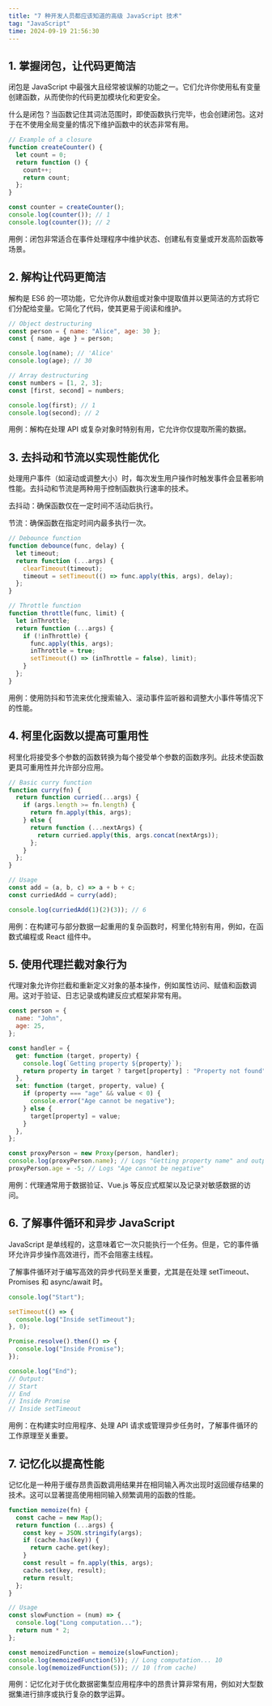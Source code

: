 ```yaml
---
title: "7 种开发人员都应该知道的高级 JavaScript 技术"
tag: "JavaScript"
time: 2024-09-19 21:56:30
---
```


## 1\. 掌握闭包，让代码更简洁

闭包是 JavaScript 中最强大且经常被误解的功能之一。它们允许你使用私有变量创建函数，从而使你的代码更加模块化和更安全。

什么是闭包？当函数记住其词法范围时，即使函数执行完毕，也会创建闭包。这对于在不使用全局变量的情况下维护函数中的状态非常有用。

```js
// Example of a closure
function createCounter() {
  let count = 0;
  return function () {
    count++;
    return count;
  };
}

const counter = createCounter();
console.log(counter()); // 1
console.log(counter()); // 2
```

用例：闭包非常适合在事件处理程序中维护状态、创建私有变量或开发高阶函数等场景。

## 2\. 解构让代码更简洁

解构是 ES6 的一项功能，它允许你从数组或对象中提取值并以更简洁的方式将它们分配给变量。它简化了代码，使其更易于阅读和维护。

```js
// Object destructuring
const person = { name: "Alice", age: 30 };
const { name, age } = person;

console.log(name); // 'Alice'
console.log(age); // 30

// Array destructuring
const numbers = [1, 2, 3];
const [first, second] = numbers;

console.log(first); // 1
console.log(second); // 2
```

用例：解构在处理 API 或复杂对象时特别有用，它允许你仅提取所需的数据。

## 3\. 去抖动和节流以实现性能优化

处理用户事件（如滚动或调整大小）时，每次发生用户操作时触发事件会显著影响性能。去抖动和节流是两种用于控制函数执行速率的技术。

去抖动：确保函数仅在一定时间不活动后执行。

节流：确保函数在指定时间内最多执行一次。

```js
// Debounce function
function debounce(func, delay) {
  let timeout;
  return function (...args) {
    clearTimeout(timeout);
    timeout = setTimeout(() => func.apply(this, args), delay);
  };
}

// Throttle function
function throttle(func, limit) {
  let inThrottle;
  return function (...args) {
    if (!inThrottle) {
      func.apply(this, args);
      inThrottle = true;
      setTimeout(() => (inThrottle = false), limit);
    }
  };
}
```

用例：使用防抖和节流来优化搜索输入、滚动事件监听器和调整大小事件等情况下的性能。

## 4\. 柯里化函数以提高可重用性

柯里化将接受多个参数的函数转换为每个接受单个参数的函数序列。此技术使函数更具可重用性并允许部分应用。

```js
// Basic curry function
function curry(fn) {
  return function curried(...args) {
    if (args.length >= fn.length) {
      return fn.apply(this, args);
    } else {
      return function (...nextArgs) {
        return curried.apply(this, args.concat(nextArgs));
      };
    }
  };
}

// Usage
const add = (a, b, c) => a + b + c;
const curriedAdd = curry(add);

console.log(curriedAdd(1)(2)(3)); // 6
```

用例：在构建可与部分数据一起重用的复杂函数时，柯里化特别有用，例如，在函数式编程或 React 组件中。

## 5\. 使用代理拦截对象行为

代理对象允许你拦截和重新定义对象的基本操作，例如属性访问、赋值和函数调用。这对于验证、日志记录或构建反应式框架非常有用。

```js
const person = {
  name: "John",
  age: 25,
};

const handler = {
  get: function (target, property) {
    console.log(`Getting property ${property}`);
    return property in target ? target[property] : "Property not found";
  },
  set: function (target, property, value) {
    if (property === "age" && value < 0) {
      console.error("Age cannot be negative");
    } else {
      target[property] = value;
    }
  },
};

const proxyPerson = new Proxy(person, handler);
console.log(proxyPerson.name); // Logs "Getting property name" and outputs "John"
proxyPerson.age = -5; // Logs "Age cannot be negative"
```

用例：代理通常用于数据验证、Vue.js 等反应式框架以及记录对敏感数据的访问。

## 6\. 了解事件循环和异步 JavaScript

JavaScript 是单线程的，这意味着它一次只能执行一个任务。但是，它的事件循环允许异步操作高效进行，而不会阻塞主线程。

了解事件循环对于编写高效的异步代码至关重要，尤其是在处理 setTimeout、Promises 和 async/await 时。

```js
console.log("Start");

setTimeout(() => {
  console.log("Inside setTimeout");
}, 0);

Promise.resolve().then(() => {
  console.log("Inside Promise");
});

console.log("End");
// Output:
// Start
// End
// Inside Promise
// Inside setTimeout
```

用例：在构建实时应用程序、处理 API 请求或管理异步任务时，了解事件循环的工作原理至关重要。

## 7\. 记忆化以提高性能

记忆化是一种用于缓存昂贵函数调用结果并在相同输入再次出现时返回缓存结果的技术。这可以显著提高使用相同输入频繁调用的函数的性能。

```js
function memoize(fn) {
  const cache = new Map();
  return function (...args) {
    const key = JSON.stringify(args);
    if (cache.has(key)) {
      return cache.get(key);
    }
    const result = fn.apply(this, args);
    cache.set(key, result);
    return result;
  };
}

// Usage
const slowFunction = (num) => {
  console.log("Long computation...");
  return num * 2;
};

const memoizedFunction = memoize(slowFunction);
console.log(memoizedFunction(5)); // Long computation... 10
console.log(memoizedFunction(5)); // 10 (from cache)
```

用例：记忆化对于优化数据密集型应用程序中的昂贵计算非常有用，例如对大型数据集进行排序或执行复杂的数学运算。
